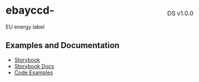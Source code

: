 <h1 style="display: flex; justify-content: space-between; align-items: center;">
    <span>
        ebayccd-
    </span>
    <span style="font-weight: normal; font-size: medium; margin-bottom: -15px;">
        DS v1.0.0
    </span>
</h1>

EU energy label

## Examples and Documentation

- [Storybook](https://ebay.github.io/evo-web/ebayui-core/?path=/story/graphics-icons-ebay-ccd)
- [Storybook Docs](https://ebay.github.io/evo-web/ebayui-core/?path=/docs/graphics-icons-ebay-ccd)
- [Code Examples](https://github.com/eBay/evo-web/tree/main/packages/ebayui-core/src/components/ebay-ccd/examples)
